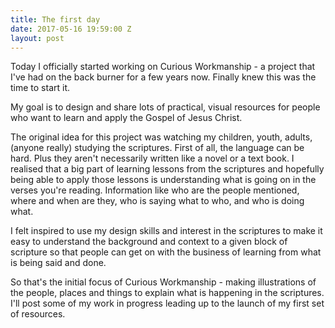 ```yaml
---
title: The first day
date: 2017-05-16 19:59:00 Z
layout: post
---
```


Today I officially started working on Curious Workmanship - a project that I've had on the back burner for a few years now. Finally knew this was the time to start it.

My goal is to design and share lots of practical, visual resources for people who want to learn and apply the Gospel of Jesus Christ.

The original idea for this project was watching my children, youth, adults, (anyone really) studying the scriptures. First of all, the language can be hard. Plus they aren't necessarily written like a novel or a text book. I realised that a big part of learning lessons from the scriptures and hopefully being able to apply those lessons is understanding what is going on in the verses you're reading. Information like who are the people mentioned, where and when are they, who is saying what to who, and who is doing what.

I felt inspired to use my design skills and interest in the scriptures to make it easy to understand the background and context to a given block of scripture so that people can get on with the business of learning from what is being said and done.

So that's the initial focus of Curious Workmanship - making illustrations of the people, places and things to explain what is happening in the scriptures. I'll post some of my work in progress leading up to the launch of my first set of resources.